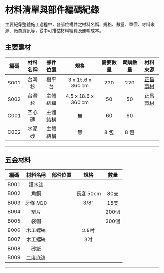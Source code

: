 # 材料清單與部件編碼紀錄 
主要紀錄整體施工過程中，各部位構件之材料名稱、規格、數量、單價、材料來源、廠商資訊等，從中可推估材料經費及運輸成本。

## 主要建材
|編碼|材料名稱|部件位置|規格|需要數量|實購數量|材料來源|
|:-:|:-:|:-:|:-:|:-:|:-:|:-:|
|S001|台灣杉|樹平台|3 x 15.6 x 360 cm|220|220|[正昌製材](http://www.wood.jen.com.tw/fengxi/front/bin/home.phtml)|
|S002|台灣杉|主體結構|4.5 x 18.6 x 360 cm|50|50|[正昌製材](http://www.wood.jen.com.tw/fengxi/front/bin/home.phtml)|
|C001|空心磚|主體結構|無|60|60||
|C002|水泥砂|主體結構|無|8 包|8 包||
***
## 五金材料
|編碼|材料名稱|部件位置|規格|數量|
|:-:|:-:|:-:|:-:|:-:|
|B001|護木漆||||
|B002|角鋼||長度 50cm|80支|
|B003|牙條 M10||3/8"|15支|
|B004|墊片|||200個|
|B005|袋帽|||200個|
|B006|木工螺絲||2.5吋||
|B007|木工螺絲||3吋||
|B008|砂紙||||
|B009|二度底漆||||
***
